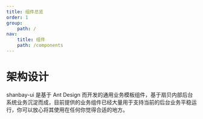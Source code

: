 ```yaml
---
title: 组件总览
order: 1
group:
    path: /
nav:
    title: 组件
    path: /components
---
```


# 架构设计

shanbay-ui 是基于 Ant Design 而开发的通用业务模板组件，基于扇贝内部后台系统业务沉淀而成，目前提供的业务组件已经大量用于支持当前的后台业务平稳运行，你可以放心将其使用在任何你觉得合适的地方。
